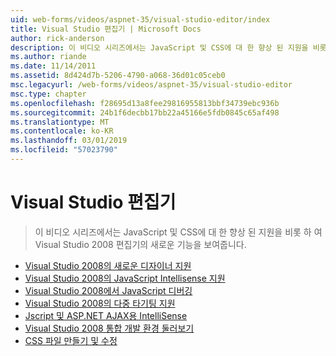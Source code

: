 ```yaml
---
uid: web-forms/videos/aspnet-35/visual-studio-editor/index
title: Visual Studio 편집기 | Microsoft Docs
author: rick-anderson
description: 이 비디오 시리즈에서는 JavaScript 및 CSS에 대 한 향상 된 지원을 비롯 하 여 Visual Studio 2008 편집기의 새로운 기능을 보여줍니다.
ms.author: riande
ms.date: 11/14/2011
ms.assetid: 8d424d7b-5206-4790-a068-36d01c05ceb0
msc.legacyurl: /web-forms/videos/aspnet-35/visual-studio-editor
msc.type: chapter
ms.openlocfilehash: f28695d13a8fee29816955813bbf34739ebc936b
ms.sourcegitcommit: 24b1f6decbb17bb22a45166e5fdb0845c65af498
ms.translationtype: MT
ms.contentlocale: ko-KR
ms.lasthandoff: 03/01/2019
ms.locfileid: "57023790"
---
```

<a name="visual-studio-editor"></a>Visual Studio 편집기
====================
> 이 비디오 시리즈에서는 JavaScript 및 CSS에 대 한 향상 된 지원을 비롯 하 여 Visual Studio 2008 편집기의 새로운 기능을 보여줍니다.


- [Visual Studio 2008의 새로운 디자이너 지원](new-designer-support-in-visual-studio-2008.md)
- [Visual Studio 2008의 JavaScript Intellisense 지원](javascript-intellisense-support-in-visual-studio-2008.md)
- [Visual Studio 2008에서 JavaScript 디버깅](javascript-debugging-in-visual-studio-2008.md)
- [Visual Studio 2008의 다중 타기팅 지원](multi-targeting-support-in-visual-studio-2008.md)
- [Jscript 및 ASP.NET AJAX용 IntelliSense](intellisense-for-jscript-and-aspnet-ajax.md)
- [Visual Studio 2008 통합 개발 환경 둘러보기](quick-tour-of-the-visual-studio-2008-integrated-development-environment.md)
- [CSS 파일 만들기 및 수정](creating-and-modifying-a-css-file.md)
